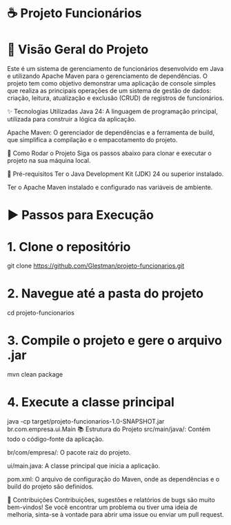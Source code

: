 # ☕ Projeto Funcionários
# 📝 Visão Geral do Projeto
Este é um sistema de gerenciamento de funcionários desenvolvido em Java e utilizando Apache Maven para o gerenciamento de dependências. O projeto tem como objetivo demonstrar uma aplicação de console simples que realiza as principais operações de um sistema de gestão de dados: criação, leitura, atualização e exclusão (CRUD) de registros de funcionários.

✨ Tecnologias Utilizadas
Java 24: A linguagem de programação principal, utilizada para construir a lógica da aplicação.

Apache Maven: O gerenciador de dependências e a ferramenta de build, que simplifica a compilação e o empacotamento do projeto.

🚀 Como Rodar o Projeto
Siga os passos abaixo para clonar e executar o projeto na sua máquina local.

🔧 Pré-requisitos
Ter o Java Development Kit (JDK) 24 ou superior instalado.

Ter o Apache Maven instalado e configurado nas variáveis de ambiente.

# ▶️ Passos para Execução


# 1. Clone o repositório
git clone https://github.com/Glestman/projeto-funcionarios.git

# 2. Navegue até a pasta do projeto
cd projeto-funcionarios

# 3. Compile o projeto e gere o arquivo .jar
mvn clean package

# 4. Execute a classe principal
java -cp target/projeto-funcionarios-1.0-SNAPSHOT.jar br.com.empresa.ui.Main
📚 Estrutura do Projeto
src/main/java/: Contém todo o código-fonte da aplicação.

br/com/empresa/: O pacote raiz do projeto.

ui/main.java: A classe principal que inicia a aplicação.

pom.xml: O arquivo de configuração do Maven, onde as dependências e o build do projeto são definidos.

🤝 Contribuições
Contribuições, sugestões e relatórios de bugs são muito bem-vindos! Se você encontrar um problema ou tiver uma ideia de melhoria, sinta-se à vontade para abrir uma issue ou enviar um pull request.
